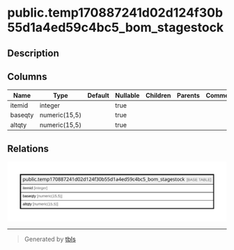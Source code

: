 # public.temp170887241d02d124f30b55d1a4ed59c4bc5_bom_stagestock

## Description

## Columns

| Name | Type | Default | Nullable | Children | Parents | Comment |
| ---- | ---- | ------- | -------- | -------- | ------- | ------- |
| itemid | integer |  | true |  |  |  |
| baseqty | numeric(15,5) |  | true |  |  |  |
| altqty | numeric(15,5) |  | true |  |  |  |

## Relations

![er](public.temp170887241d02d124f30b55d1a4ed59c4bc5_bom_stagestock.svg)

---

> Generated by [tbls](https://github.com/k1LoW/tbls)

